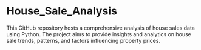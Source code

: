 # House_Sale_Analysis
This GitHub repository hosts a comprehensive analysis of house sales data using Python. The project aims to provide insights and analytics on house sale trends, patterns, and factors influencing property prices.
